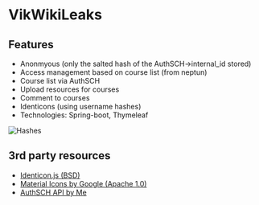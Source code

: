 VikWikiLeaks
===

## Features

- Anonmyous (only the salted hash of the AuthSCH->internal_id stored)
- Access management based on course list (from neptun)
- Course list via AuthSCH
- Upload resources for courses
- Comment to courses
- Identicons (using username hashes)
- Technologies: Spring-boot, Thymeleaf

![Hashes](https://raw.githubusercontent.com/Gerviba/webschop/master/docs/structure.png)

## 3rd party resources

- [Identicon.js (BSD)](https://github.com/stewartlord/identicon.js/)
- [Material Icons by Google (Apache 1.0)](https://material.io/tools/icons/)
- [AuthSCH API by Me](https://github.com/Gerviba/AuthSCH-java-api)